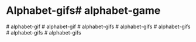 # Alphabet-gifs#   a l p h a b e t - g a m e  
 #   a l p h a b e t - g i f  
 #   a l p h a b e t - g i f  
 #   a l p h a b e t - g i f s  
 #   a l p h a b e t - g i f s  
 #   a l p h a b e t - g i f s  
 #   a l p h a b e t - g i f s  
 #   a l p h a b e t - g i f s  
 